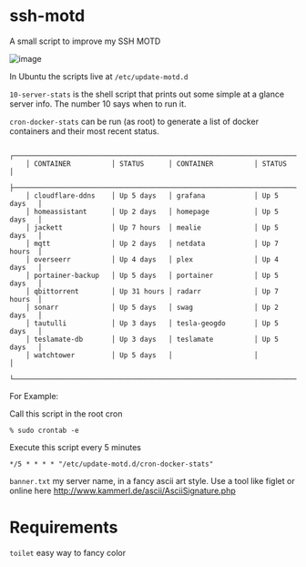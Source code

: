 # ssh-motd
A small script to improve my SSH MOTD

![image](https://github.com/user-attachments/assets/eb75ad4f-7d92-424c-a907-f1fa84211c41)



In Ubuntu the scripts live at `/etc/update-motd.d`

`10-server-stats` is the shell script that prints out some simple at a glance server info.  The number 10 says when to run it.


`cron-docker-stats` can be run (as root) to generate a list of docker containers and their most recent status.

```
	┌─────────────────────────────────────────────────────────────────────┐
	│ CONTAINER          │ STATUS      │ CONTAINER          │ STATUS      │
	├─────────────────────────────────────────────────────────────────────┤
	│ cloudflare-ddns    │ Up 5 days   │ grafana            │ Up 5 days   │
	│ homeassistant      │ Up 2 days   │ homepage           │ Up 5 days   │
	│ jackett            │ Up 7 hours  │ mealie             │ Up 5 days   │
	│ mqtt               │ Up 2 days   │ netdata            │ Up 7 hours  │
	│ overseerr          │ Up 4 days   │ plex               │ Up 4 days   │
	│ portainer-backup   │ Up 5 days   │ portainer          │ Up 5 days   │
	│ qbittorrent        │ Up 31 hours │ radarr             │ Up 7 hours  │
	│ sonarr             │ Up 5 days   │ swag               │ Up 2 days   │
	│ tautulli           │ Up 3 days   │ tesla-geogdo       │ Up 5 days   │
	│ teslamate-db       │ Up 3 days   │ teslamate          │ Up 5 days   │
	│ watchtower         │ Up 5 days   │                    │             │
	└─────────────────────────────────────────────────────────────────────┘

```

For Example:

Call this script in the root cron
```
% sudo crontab -e
```

Execute this script every 5 minutes
```
*/5 * * * * "/etc/update-motd.d/cron-docker-stats"
```

`banner.txt` my server name, in a fancy ascii art style. Use a tool like figlet or online here http://www.kammerl.de/ascii/AsciiSignature.php


# Requirements
`toilet` easy way to fancy color
